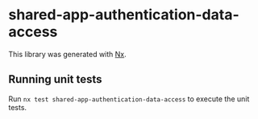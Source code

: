 # shared-app-authentication-data-access

This library was generated with [Nx](https://nx.dev).

## Running unit tests

Run `nx test shared-app-authentication-data-access` to execute the unit tests.
